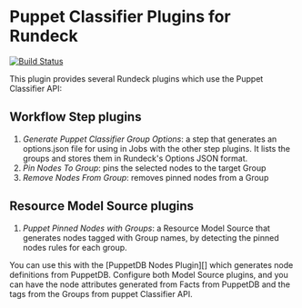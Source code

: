 # Puppet Classifier Plugins for Rundeck

[![Build Status](https://travis-ci.org/gschueler/rundeck-puppet-classifier-step-plugin.svg?branch=master)](https://travis-ci.org/gschueler/rundeck-puppet-classifier-step-plugin)

This plugin provides several Rundeck plugins which use the Puppet Classifier API:

## Workflow Step plugins

1. *Generate Puppet Classifier Group Options*: a step that generates an options.json file for using in Jobs with the
    other step plugins.  It lists the groups and stores them in Rundeck's Options JSON format.
2. *Pin Nodes To Group*: pins the selected nodes to the target Group
3. *Remove Nodes From Group*: removes pinned nodes from a Group
 
## Resource Model Source plugins

1. *Puppet Pinned Nodes with Groups*: a Resource Model Source that generates nodes tagged with Group names, by
 detecting the pinned nodes rules for each group.
 
You can use this with the [PuppetDB Nodes Plugin][] which generates node definitions from PuppetDB.  Configure
both Model Source plugins, and you can have the node attributes generated from Facts from PuppetDB and the tags
from the Groups from puppet Classifier API.
